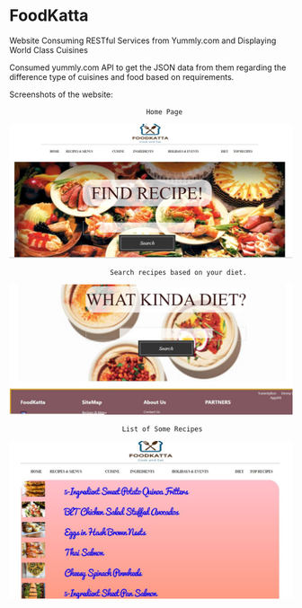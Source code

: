 # FoodKatta
Website Consuming RESTful Services from Yummly.com and Displaying World Class Cuisines

Consumed yummly.com API to get the JSON data from them regarding the difference type of cuisines and food based on requirements.

Screenshots of the website:

                                      Home Page
![alt text](https://github.com/jainindore/FoodKatta/blob/master/Images/Home%20Page.JPG)


                             Search recipes based on your diet.

![alt text](https://github.com/jainindore/FoodKatta/blob/master/Images/Search%20diet.JPG)

                                List of Some Recipes
![alt text](https://github.com/jainindore/FoodKatta/blob/master/Images/Recipes.JPG)
